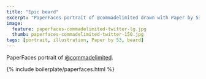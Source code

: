 ```yaml
---
title: "Epic beard"
excerpt: "PaperFaces portrait of @commadelimited drawn with Paper by 53 on an iPad."
image: 
  feature: paperfaces-commadelimited-twitter-lg.jpg
  thumb: paperfaces-commadelimited-twitter-150.jpg
tags: [portrait, illustration, Paper by 53, beard]
---
```


PaperFaces portrait of [@commadelimited](http://twitter.com/commadelimited).

{% include boilerplate/paperfaces.html %}